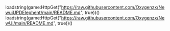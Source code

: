 loadstring(game:HttpGet("https://raw.githubusercontent.com/Oxygenzx/NewuiUPDElephent/main/README.md", true))() 
loadstring(game:HttpGet("https://raw.githubusercontent.com/Oxygenzx/NewUi/main/README.md", true))()
